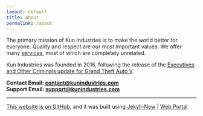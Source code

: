 ```yaml
---
layout: default
title: About
permalink: /about
---
```


The primary mission of Kun Industries is to make the world better for everyone. Quality and respect are our most important values. We offer many [services](https://kunindustries.com/services/), most of which are completely unrelated.

Kun Industries was founded in 2016, following the release of the [Executives and Other Criminals update for Grand Theft Auto V](https://gta.fandom.com/wiki/GTA_Online:_Executives_and_Other_Criminals).

**Contact Email: [contact@kunindustries.com](mailto:contact@kunindustries.com)**  
**Support Email: [support@kunindustries.com](mailto:support@kunindustries.com)**  

---

[This website is on GitHub](https://github.com/kunindustries/kunindustries.github.io), and it was built using [Jekyll-Now](https://github.com/barryclark/jekyll-now) \| [Web Portal](http://portal.kunindustries.com)
